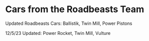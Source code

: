 # Cars from the Roadbeasts Team

Updated Roadbeasts Cars: Ballistik, Twin Mill, Power Pistons

12/5/23 Updated: Power Rocket, Twin Mill, Vulture
